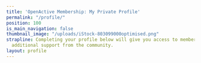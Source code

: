 ```yaml
---
title: 'OpenActive Membership: My Private Profile'
permalink: "/profile/"
position: 100
is_main_navigation: false
thumbnail_image: "/uploads/iStock-803099000optimised.png"
strapline: Completing your profile below will give you access to member events and
  additional support from the community.
layout: profile
---
```


